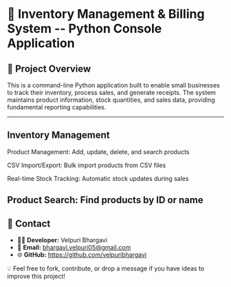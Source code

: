 # 🏪 Inventory Management & Billing System -- Python Console Application

## 📌 Project Overview

This is a command-line Python application built to enable small businesses to track their inventory, process sales, and generate receipts. The system maintains product information, stock quantities, and sales data, providing fundamental reporting capabilities.

------------------------------------------------------------------------
## Inventory Management
Product Management: Add, update, delete, and search products

CSV Import/Export: Bulk import products from CSV files

Real-time Stock Tracking: Automatic stock updates during sales

Product Search: Find products by ID or name
------------------------------------------------------------------------
## 📩 Contact

- 👨‍💻 **Developer:** Velpuri Bhargavi
- 📧 **Email:** bhargavi.velpuri05@gmail.com
- 🌐 **GitHub:**
https://github.com/velpuribhargavi

💡 Feel free to fork, contribute, or drop a message if you have ideas to
improve this project!
